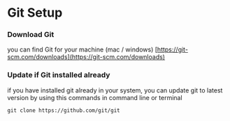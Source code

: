 # Git Setup

### Download Git

you can find Git for your machine \(mac / windows\) [https://git-scm.com/downloads](https://git-scm.com/downloads)

### Update if Git installed already

if you have installed git already in your system, you can update git to latest version by using this commands in command line or terminal

```text
git clone https://github.com/git/git
```



